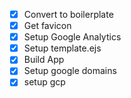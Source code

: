 - [x] Convert to boilerplate
- [x] Get favicon
- [x] Setup Google Analytics
- [x] Setup template.ejs
- [x] Build App
- [x] Setup google domains
- [x] setup gcp